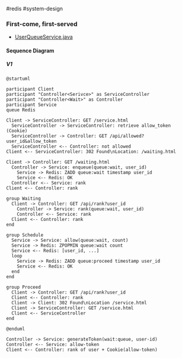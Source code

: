 #redis #system-design

### First-come, first-served

* [UserQueueService.java](https://github.com/morenice/fastcampus-2023-backend-advacned/blob/main/ch4/clip08/flow/src/main/java/com/fastcampus/flow/service/UserQueueService.java)

#### Sequence Diagram

##### V1

```plantuml
@startuml

participant Client
participant "Controller<Serivce>" as ServiceController
participant "Controller<Wait>" as Controller
participant Service
queue Redis

Client -> ServiceController: GET /service.html
  ServiceController -> ServiceController: retrieve allow_token (Cookie)
  ServiceController -> Controller: GET /api/allowed?user_id&allow_token
  ServiceController <-- Controller: not allowed
Client <-- ServiceController: 302 Found\nLocation: /waiting.html

Client -> Controller: GET /waiting.html
  Controller -> Service: enqueue(queue:wait, user_id)
    Service -> Redis: ZADD queue:wait timestamp user_id
    Service <-- Redis: OK
  Controller <-- Service: rank
Client <-- Controller: rank

group Waiting
  Client -> Controller: GET /api/rank?user_id
    Controller -> Service: rank(queue:wait, user_id)
    Controller <-- Service: rank
  Client <-- Controller: rank
end

group Schedule
  Service -> Service: allow(queue:wait, count)
  Service -> Redis: ZPOPMIN queue:wait count
  Service <-- Redis: [user_id, ...]
  loop
    Service -> Redis: ZADD queue:proceed timestamp user_id
    Service <-- Redis: OK
  end
end

group Proceed
  Client -> Controller: GET /api/rank?user_id
  Client <-- Controller: rank
  Client -> Client: 302 Found\nLocation /service.html
  Client -> ServiceController: GET /service.html
  Client <-- ServiceController
end

@enduml
```

```
Controller -> Service: generateToken(wait:queue, user-id)
Controller <-- Service: allow-token
Client <-- Controller: rank of user + Cookie(allow-token)
```
